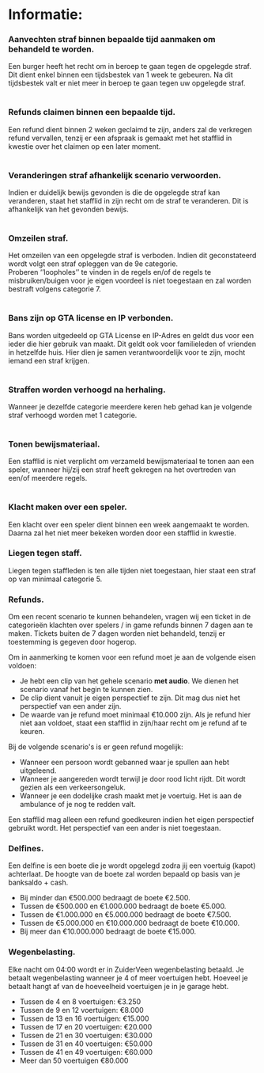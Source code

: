 # **Informatie:**<br />

### **Aanvechten straf binnen bepaalde tijd aanmaken om behandeld te worden.**<br />
Een burger heeft het recht om in beroep te gaan tegen de opgelegde straf. Dit dient enkel binnen een tijdsbestek van 1 week te gebeuren. Na dit tijdsbestek valt er niet meer in beroep te gaan tegen uw opgelegde straf.<br />
<br />

### **Refunds claimen binnen een bepaalde tijd.**<br />
Een refund dient binnen 2 weken geclaimd te zijn, anders zal de verkregen refund vervallen, tenzij er een afspraak is gemaakt met het stafflid in kwestie over het claimen op een later moment.<br />
<br />

### **Veranderingen straf afhankelijk scenario verwoorden.**<br />
Indien er duidelijk bewijs gevonden is die de opgelegde straf kan veranderen, staat het stafflid in zijn recht om de straf te veranderen. Dit is afhankelijk van het gevonden bewijs.<br />
<br />

### **Omzeilen straf.**<br />
Het omzeilen van een opgelegde straf is  verboden. Indien dit geconstateerd wordt volgt een straf opleggen van de 9e categorie.<br />
Proberen ‘’loopholes’’ te vinden in de regels en/of de regels te misbruiken/buigen voor je eigen voordeel is niet toegestaan en zal worden bestraft volgens categorie 7.<br />
<br />

### **Bans zijn op GTA license en IP verbonden.**<br />
Bans worden uitgedeeld op GTA License en IP-Adres en geldt dus voor een ieder die hier gebruik van maakt. Dit geldt ook voor familieleden of vrienden in hetzelfde huis. Hier dien je samen verantwoordelijk voor te zijn, mocht iemand een straf krijgen.<br />
<br />

### **Straffen worden verhoogd na herhaling.**<br />
Wanneer je dezelfde categorie meerdere keren heb gehad kan je volgende straf verhoogd worden met 1 categorie.<br />
<br />

### **Tonen bewijsmateriaal.**<br />
Een stafflid is niet verplicht om verzameld bewijsmateriaal te tonen aan een speler, wanneer hij/zij een straf heeft gekregen na het overtreden van een/of meerdere regels.<br />
<br />

### **Klacht maken over een speler.**<br />
Een klacht over een speler dient binnen een week aangemaakt te worden. Daarna zal het niet meer bekeken worden door een stafflid in kwestie.
<br />

### **Liegen tegen staff.** <br />
Liegen tegen staffleden is ten alle tijden niet toegestaan, hier staat een straf op van minimaal categorie 5.<br />

### **Refunds.**<br />
Om een recent scenario te kunnen behandelen, vragen wij een ticket in de categorieën klachten over spelers / in game refunds binnen 7 dagen aan te maken. Tickets buiten de 7 dagen worden niet behandeld, tenzij er toestemming is gegeven door hogerop.

Om in aanmerking te komen voor een refund moet je aan de volgende eisen voldoen:
* Je hebt een clip van het gehele scenario **met audio**. We dienen het scenario vanaf het begin te kunnen zien.
* De clip dient vanuit je eigen perspectief te zijn. Dit mag dus niet het perspectief van een ander zijn.
* De waarde van je refund moet minimaal €10.000 zijn.
Als je refund hier niet aan voldoet, staat een stafflid in zijn/haar recht om je refund af te keuren.

Bij de volgende scenario's is er geen refund mogelijk:
* Wanneer een persoon wordt gebanned waar je spullen aan hebt uitgeleend.
* Wanneer je aangereden wordt terwijl je door rood licht rijdt. Dit wordt gezien als een verkeersongeluk.
* Wanneer je een dodelijke crash maakt met je voertuig. Het is aan de ambulance of je nog te redden valt.

Een stafflid mag alleen een refund goedkeuren indien het eigen perspectief gebruikt wordt. Het perspectief van een ander is niet toegestaan. <br />

### **Delfines.**<br />
Een delfine is een boete die je wordt opgelegd zodra jij een voertuig (kapot) achterlaat. De hoogte van de boete zal worden bepaald op basis van je banksaldo + cash.<br />
 * Bij minder dan €500.000 bedraagt de boete €2.500.
 * Tussen de €500.000 en €1.000.000 bedraagt de boete €5.000.
 * Tussen de €1.000.000 en €5.000.000 bedraagt de boete €7.500.
 * Tussen de €5.000.000 en €10.000.000 bedraagt de boete €10.000.
 * Bij meer dan €10.000.000 bedraagt de boete €15.000.<br />

### **Wegenbelasting.**<br />
Elke nacht om 04:00  wordt er in ZuiderVeen wegenbelasting betaald. Je betaalt wegenbelasting wanneer je 4 of meer voertuigen hebt. Hoeveel je betaalt hangt af van de hoeveelheid voertuigen je in je garage hebt.<br />
 * Tussen de 4 en 8 voertuigen: €3.250
 * Tussen de 9 en 12 voertuigen: €8.000
 * Tussen de 13 en 16 voertuigen: €15.000
 * Tussen de 17 en 20 voertuigen: €20.000
 * Tussen de 21 en 30 voertuigen: €30.000
 * Tussen de 31 en 40 voertuigen: €50.000
 * Tussen de 41 en 49 voertuigen: €60.000
 * Meer dan 50 voertuigen €80.000 